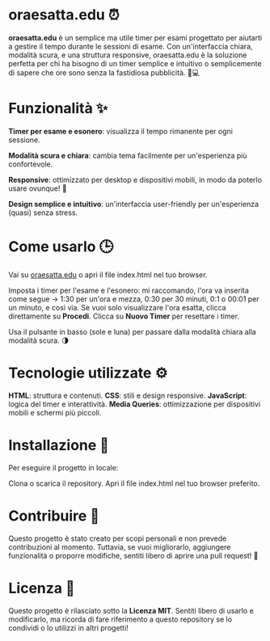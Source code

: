 # oraesatta.edu ⏰

**oraesatta.edu** è un semplice ma utile timer per esami progettato per aiutarti a gestire il tempo durante le sessioni di esame. Con un'interfaccia chiara, modalità scura, e una struttura responsive, oraesatta.edu è la soluzione perfetta per chi ha bisogno di un timer semplice e intuitivo o semplicemente di sapere che ore sono senza la fastidiosa pubblicità. 📱💻

# Funzionalità ✨

**Timer per esame e esonero**: visualizza il tempo rimanente per ogni sessione.

**Modalità scura e chiara**: cambia tema facilmente per un'esperienza più confortevole.

**Responsive**: ottimizzato per desktop e dispositivi mobili, in modo da poterlo usare ovunque! 📱

**Design semplice e intuitivo**: un'interfaccia user-friendly per un'esperienza (quasi) senza stress.

# Come usarlo 🕒

Vai su [oraesatta.edu](https://lobott.github.io/oraesatta.edu/) o apri il file index.html nel tuo browser.

Imposta i timer per l'esame e l'esonero: mi raccomando, l'ora va inserita come segue -> 1:30 per un'ora e mezza, 0:30 per 30 minuti, 0:1 o 00:01 per un minuto, e così via.
Se vuoi solo visualizzare l'ora esatta, clicca direttamente su **Procedi**.
Clicca su **Nuovo Timer** per resettare i timer.

Usa il pulsante in basso (sole e luna) per passare dalla modalità chiara alla modalità scura. 🌗

# Tecnologie utilizzate ⚙️

**HTML**: struttura e contenuti.
**CSS**: stili e design responsive.
**JavaScript**: logica del timer e interattività.
**Media Queries**: ottimizzazione per dispositivi mobili e schermi più piccoli.

# Installazione 🔧

Per eseguire il progetto in locale:

Clona o scarica il repository.
Apri il file index.html nel tuo browser preferito.

# Contribuire 🤝

Questo progetto è stato creato per scopi personali e non prevede contribuzioni al momento. Tuttavia, se vuoi migliorarlo, aggiungere funzionalità o proporre modifiche, sentiti libero di aprire una pull request! 🚀

# Licenza 📝

Questo progetto è rilasciato sotto la **Licenza MIT**. Sentiti libero di usarlo e modificarlo, ma ricorda di fare riferimento a questo repository se lo condividi o lo utilizzi in altri progetti!
